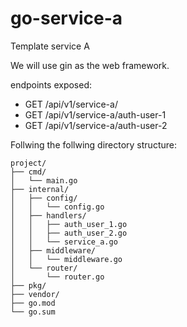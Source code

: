 # go-service-a

Template service A

We will use gin as the web framework.

endpoints exposed:
- GET /api/v1/service-a/
- GET /api/v1/service-a/auth-user-1
- GET /api/v1/service-a/auth-user-2

Follwing the follwing directory structure:

```
project/
├── cmd/
│   └── main.go
├── internal/
│   ├── config/
│   │   └── config.go
│   ├── handlers/
│   │   ├── auth_user_1.go
│   │   ├── auth_user_2.go
│   │   └── service_a.go
│   ├── middleware/
│   │   └── middleware.go
│   └── router/
│       └── router.go
├── pkg/
├── vendor/
├── go.mod
└── go.sum
```

